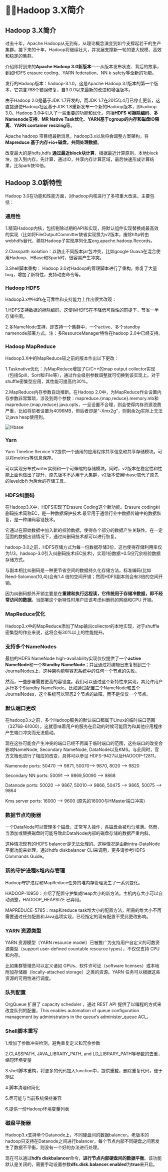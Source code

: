 # 🤔👀**Hadoop 3.X简介**



## **Hadoop 3.X简介**

过去十年，Apache Hadoop从无到有，从理论概念演变到如今支撑起若干的生产集群。接下来的十年，Hadoop将继续壮大，并发展支撑新一轮的更大规模、高效和稳定的集群。



介绍即将到来的**Apache Hadoop 3.0新版本**——从版本发布状态、背后的故事，到如HDFS erasure coding、YARN federation、NN k-safety等全新的功能。



发行的Hadoop版本：hadoop-3.1.0，这是Apache Hadoop 3.1版本的第一个版本，它包含768个错误修复，自3.0.0以来最新的改进和增强版本。



由于Hadoop 2.0是基于JDK 1.7开发的，而JDK 1.7在2015年4月已停止更新，这直接迫使Hadoop社区基于JDK 1.8重新发布一个新的Hadoop版本，即hadoop 3.0。Hadoop 3.0中引入了一些重要的功能和优化，包括**HDFS 可擦除编码**、**多Namenode支持**、**MR Native Task优化**、**YARN基于cgroup的内存和磁盘IO隔离**、**YARN container resizing**等。



Apache hadoop 项目组最新消息，hadoop3.x以后将会调整方案架构，将**Mapreduce 基于内存+io+磁盘，共同处理数据**。

改变最大的是hdfs,hdfs **通过最近block块计算**，根据最近计算原则，本地block块，加入到内存，先计算，通过IO，共享内存计算区域，最后快速形成计算结果，比Spark快10倍。



## **Hadoop 3.0新特性**

Hadoop 3.0在功能和性能方面，对hadoop内核进行了多项重大改进，主要包括：



### 通用性

1.精简Hadoop内核，包括剔除过期的API和实现，将默认组件实现替换成最高效的实现（比如将FileOutputCommitter缺省实现换为v2版本，废除hftp转由webhdfs替代，移除Hadoop子实现序列化库org.apache.hadoop.Records。



2.Classpath isolation：以防止不同版本jar包冲突，比如google Guava在混合使用Hadoop、HBase和Spark时，很容易产生冲突。



3.Shell脚本重构： Hadoop 3.0对Hadoop的管理脚本进行了重构，修复了大量bug，增加了新特性，支持动态命令等。



### Hadoop HDFS

Hadoop3.x中Hdfs在可靠性和支持能力上作出很大改观：

1.HDFS支持数据的擦除编码，这使得HDFS在不降低可靠性的前提下，节省一半存储空间。



2.多NameNode支持，即支持一个集群中，一个active、多个standby namenode部署方式。注：多ResourceManager特性在hadoop 2.0中已经支持。



###  **Hadoop MapReduce**

Hadoop3.X中的MapReduce较之前的版本作出以下更改：

1.Tasknative优化：为MapReduce增加了C/C++的map output collector实现（包括Spill，Sort和IFile等），通过作业级别参数调整就可切换到该实现上。对于shuffle密集型应用，其性能可提高约30%。



2.MapReduce内存参数自动推断。在Hadoop 2.0中，为MapReduce作业设置内存参数非常繁琐，涉及到两个参数：mapreduce.{map,reduce}.memory.mb和mapreduce.{map,reduce}.java.opts，一旦设置不合理，则会使得内存资源浪费严重，比如将前者设置为4096MB，但后者却是“-Xmx2g”，则剩余2g实际上无法让java heap使用到。

![Hbase](Images/Hbase.png)



### Yarn

Yarn Timeline Service V2提供一个通用的应用程序共享信息和共享存储模块。可以将metrics等信息保存。



可以实现分布式writer实例和一个可伸缩的存储模块。同时，v2版本在稳定性和性能上面也做出了提升，原先版本不适用于大集群，v2版本使用hbase取代了原先的leveldb作为后台的存储工具。



### HDFS纠删码

在Hadoop3.X中，HDFS实现了Erasure Coding这个新功能。Erasure coding纠删码技术简称EC，是一种数据保护技术.最早用于通信行业中数据传输中的数据恢复，是一种编码容错技术。



它通过在原始数据中加入新的校验数据，使得各个部分的数据产生关联性。在一定范围的数据出错情况下，通过纠删码技术都可以进行恢复。



hadoop-3.0之前，HDFS存储方式为每一份数据存储3份，这也使得存储利用率仅为1/3，hadoop-3.0引入纠删码技术(EC技术)，实现1份数据+0.5份冗余校验数据存储方式。

与副本相比纠删码是一种更节省空间的数据持久化存储方法。标准编码(比如Reed-Solomon(10,4))会有1.4 倍的空间开销；然而HDFS副本则会有3倍的空间开销。



因为纠删码额外开销主要是在**重建和执行远程读，它传统用于存储冷数据，即不经常访问的数据**。当部署这个新特性时用户应该考虑纠删码的网络和CPU 开销。 



### MapReduce优化

Hadoop3.x中的MapReduce添加了Map输出collector的本地实现，对于shuffle密集型的作业来说，这将会有30%以上的性能提升。



### 支持多个NameNodes 

最初的HDFS NameNode high-availability实现仅仅提供了一个**active NameNode**和一个**Standby NameNode**；并且通过将编辑日志复制到三个JournalNodes上，这种架构能够容忍系统中的任何一个节点的失败。



然而，一些部署需要更高的容错度。我们可以通过这个新特性来实现，其允许用户运行多个Standby NameNode。比如通过配置三个NameNode和五个JournalNodes，这个系统可以容忍2个节点的故障，而不是仅仅一个节点。



### 默认端口更改

在hadoop3.x之前，多个Hadoop服务的默认端口都属于Linux的临时端口范围（32768-61000）。这就意味着用户的服务在启动的时候可能因为和其他应用程序产生端口冲突而无法启动。



现在这些可能会产生冲突的端口已经不再属于临时端口的范围，这些端口的改变会影响NameNode, Secondary NameNode, DataNode以及KMS。与此同时，官方文档也进行了相应的改变，具体可以参见 HDFS-9427以及HADOOP-12811。 

Namenode ports: 50470 --> 9871, 50070--> 9870, 8020 --> 9820



Secondary NN ports: 50091 --> 9869,50090 --> 9868



Datanode ports: 50020 --> 9867, 50010--> 9866, 50475 --> 9865, 50075 --> 9864



Kms server ports: 16000 --> 9600 (原先的16000与HMaster端口冲突)



### 数据节点均衡器 

一个DataNode可以管理多个磁盘，正常写入操作，各磁盘会被均匀填满。然而，当添加或替换磁盘时可能导致此DataNode内部的磁盘存储的数据严重内斜。



这种情况现有的HDFS balancer是无法处理的。这种情况是由新intra-DataNode平衡功能来处理，通过hdfs diskbalancer CLI来调用，更多请参考HDFS Commands Guide。



### 新的守护进程&堆内存管理

Hadoop守护进程和MapReduce任务的堆内存管理发生了一系列变化。 



HADOOP-10950：介绍了配置守护集成heap大小的新方法。主机内存大小可以自动调整，HADOOP_HEAPSIZE 已弃用。



MAPREDUCE-5785：map和reduce task堆大小的配置方法，所需的堆大小不再需要通过任务配置和Java选项实现，已经指定的现有配置不受此更改影响。



### YARN 资源类型

 YARN 资源模型（YARN resource model）已被推广为支持用户自定义的可数资源类型（support user-defined countable resource types），不仅仅支持 CPU 和内存。



比如集群管理员可以定义诸如 GPUs、软件许可证（software licenses）或本地附加存储器（locally-attached storage）之类的资源。YARN 任务可以根据这些资源的可用性进行调度。



### 队列配置

OrgQueue 扩展了 capacity scheduler ，通过 REST API 提供了以编程的方式来改变队列的配置，This enables automation of queue configuration management by administrators in the queue’s administer_queue ACL。



### Shell脚本重写

1.增加了参数冲突检测，避免重复定义和冗余参数



2.CLASSPATH, JAVA_LIBRARY_PATH, and LD_LIBRARY_PATH等参数的去重，缩短环境变量



3.shell脚本重构，将更多的代码加入function中，提供重载，删除重复代码，便于测试



4.脚本清理和简化



5.尽可能与当前系统保持兼容



6.提供一份Hadoop环境变量列表



### 磁盘平衡器

Hadoop3.x支持单个Datanode上，不同硬盘间的数据balancer。老版本的hadoop只支持在Datanode之间进行balancer，每个节点内部不同硬盘之间若发生了数据不平衡，则没有一个好的办法进行处理。



现在可以通过**hdfs diskbalancer**命令，**进行节点内部硬盘间的数据平衡**。该功能默认是关闭的，需要手动设置参数**dfs.disk.balancer.enabled**为**true**来开启。

